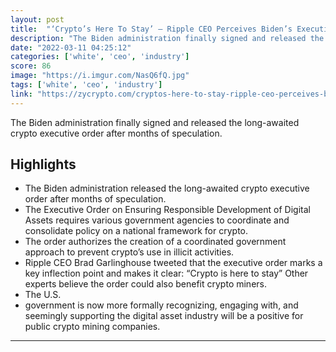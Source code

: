 ```yaml
---
layout: post
title:  "‘Crypto’s Here To Stay’ — Ripple CEO Perceives Biden’s Executive Order As An Extremely Significant Development"
description: "The Biden administration finally signed and released the long-awaited crypto executive order after months of speculation."
date: "2022-03-11 04:25:12"
categories: ['white', 'ceo', 'industry']
score: 86
image: "https://i.imgur.com/NasQ6fQ.jpg"
tags: ['white', 'ceo', 'industry']
link: "https://zycrypto.com/cryptos-here-to-stay-ripple-ceo-perceives-bidens-executive-order-as-an-extremely-significant-development/"
---
```


The Biden administration finally signed and released the long-awaited crypto executive order after months of speculation.

## Highlights

- The Biden administration released the long-awaited crypto executive order after months of speculation.
- The Executive Order on Ensuring Responsible Development of Digital Assets requires various government agencies to coordinate and consolidate policy on a national framework for crypto.
- The order authorizes the creation of a coordinated government approach to prevent crypto’s use in illicit activities.
- Ripple CEO Brad Garlinghouse tweeted that the executive order marks a key inflection point and makes it clear: “Crypto is here to stay” Other experts believe the order could also benefit crypto miners.
- The U.S.
- government is now more formally recognizing, engaging with, and seemingly supporting the digital asset industry will be a positive for public crypto mining companies.

---

